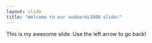 ```yaml
---
layout: slide
title: "Welcome to our uedwards1988 slide!"
---
```

This is my awesome slide.
Use the left arrow to go back!

